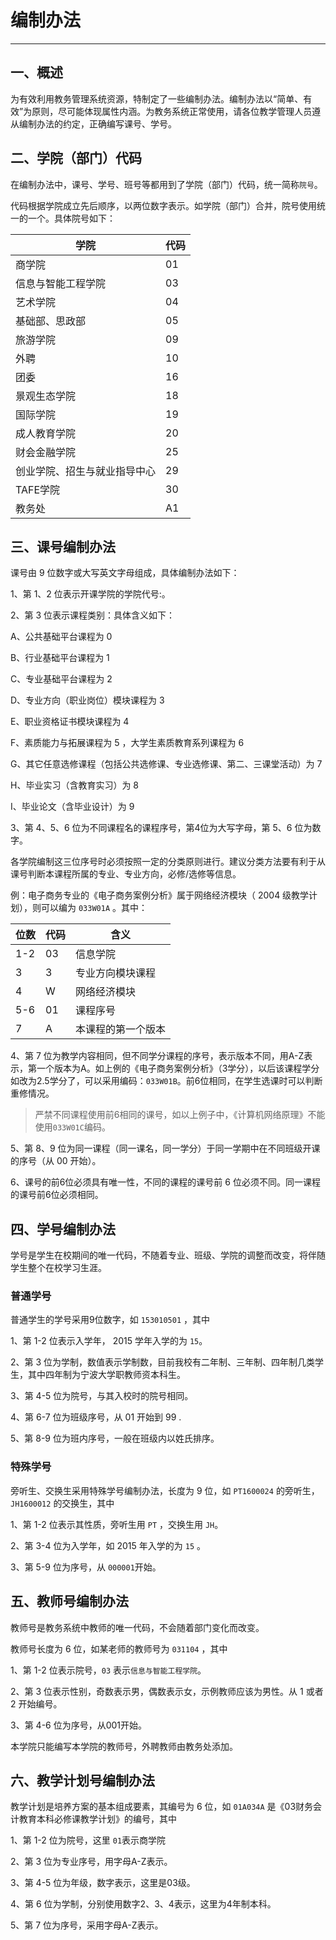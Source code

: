 # 编制办法
-----

## 一、概述

为有效利用教务管理系统资源，特制定了一些编制办法。编制办法以“简单、有效”为原则，尽可能体现属性内涵。为教务系统正常使用，请各位教学管理人员遵从编制办法的约定，正确编写课号、学号。

## 二、学院（部门）代码

在编制办法中，课号、学号、班号等都用到了学院（部门）代码，统一简称`院号`。

代码根据学院成立先后顺序，以两位数字表示。如学院（部门）合并，院号使用统一的一个。具体院号如下：

学院| 代码
----|------
商学院 | 01
信息与智能工程学院 | 03
艺术学院 | 04
基础部、思政部| 05
旅游学院 | 09
外聘 | 10
团委 | 16
景观生态学院 | 18
国际学院 | 19
成人教育学院 | 20
财会金融学院 | 25
创业学院、招生与就业指导中心 |29
TAFE学院 | 30
教务处 |A1

## 三、课号编制办法

课号由 9 位数字或大写英文字母组成，具体编制办法如下：

1、第 1、2 位表示开课学院的学院代号:。

2、第 3 位表示课程类别：具体含义如下：

A、公共基础平台课程为 0

B、行业基础平台课程为 1

C、专业基础平台课程为 2

D、专业方向（职业岗位）模块课程为 3

E、职业资格证书模块课程为 4

F、素质能力与拓展课程为 5 ，大学生素质教育系列课程为 6

G、其它任意选修课程（包括公共选修课、专业选修课、第二、三课堂活动）为 7

H、毕业实习（含教育实习）为 8

I、毕业论文（含毕业设计）为 9

3、第 4、5、6 位为不同课程名的课程序号，第4位为大写字母，第 5、6 位为数字。

各学院编制这三位序号时必须按照一定的分类原则进行。建议分类方法要有利于从课号判断本课程所属的专业、专业方向，必修/选修等信息。

例：电子商务专业的《电子商务案例分析》属于网络经济模块（ 2004 级教学计划），则可以编为 `033W01A` 。其中：

位数 | 代码| 含义
----|------|----
1-2| 03| 信息学院
3 | 3| 专业方向模块课程
4 | W| 网络经济模块
5-6 |01| 课程序号
7|  A |本课程的第一个版本

4、第 7 位为教学内容相同，但不同学分课程的序号，表示版本不同，用A-Z表示，第一个版本为A。如上例的《电子商务案例分析》（3学分），以后该课程学分如改为2.5学分了，可以采用编码：`033W01B`。前6位相同，在学生选课时可以判断重修情况。

>严禁不同课程使用前6相同的课号，如以上例子中，《计算机网络原理》不能使用`033W01C`编码。

5、第 8、9 位为同一课程（同一课名，同一学分）于同一学期中在不同班级开课的序号（从 00 开始）。

6、课号的前6位必须具有唯一性，不同的课程的课号前 6 位必须不同。同一课程的课号前6位必须相同。

## 四、学号编制办法

学号是学生在校期间的唯一代码，不随着专业、班级、学院的调整而改变，将伴随学生整个在校学习生涯。

### 普通学号

普通学生的学号采用9位数字，如 `153010501` ，其中

1、第 1-2 位表示入学年， 2015 学年入学的为 `15`。

2、第 3 位为学制，数值表示学制数，目前我校有二年制、三年制、四年制几类学生，其中四年制为宁波大学职教师资本科生。

3、第 4-5 位为院号，与其入校时的院号相同。

4、第 6-7 位为班级序号，从 01 开始到 99 .

5、第 8-9 位为班内序号，一般在班级内以姓氏排序。

### 特殊学号

旁听生、交换生采用特殊学号编制办法，长度为 9 位，如 `PT1600024` 的旁听生， `JH1600012` 的交换生，其中

1、第 1-2 位表示其性质，旁听生用 `PT` ，交换生用 `JH`。

2、第 3-4 位为入学年，如 2015 年入学的为 `15` 。

3、第 5-9 位为序号，从 `000001`开始。

## 五、教师号编制办法

教师号是教务系统中教师的唯一代码，不会随着部门变化而改变。

教师号长度为 6 位，如某老师的教师号为 `031104` ，其中

1、第 1-2 位表示院号，`03` 表示`信息与智能工程学院`。

2、第 3 位表示性别，奇数表示男，偶数表示女，示例教师应该为男性。从 1 或者 2 开始编号。

3、第 4-6 位为序号，从001开始。

本学院只能编写本学院的教师号，外聘教师由教务处添加。

## 六、教学计划号编制办法

教学计划是培养方案的基本组成要素，其编号为 6 位，如  `01A034A` 是《03财务会计教育本科必修课教学计划》的编号，其中

1、第 1-2 位为院号，这里 `01`表示商学院

2、第 3 位为专业序号，用字母A-Z表示。

3、第 4-5 位为年级，数字表示，这里是03级。

4、第 6 位为学制，分别使用数字2、3、4表示，这里为4年制本科。

5、第 7 位为序号，采用字母A-Z表示。
